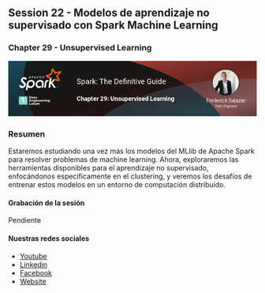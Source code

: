 ## Session 22 - Modelos de aprendizaje no supervisado con Spark Machine Learning
### Chapter 29 - Unsupervised Learning

![Banner Session 22](../../assets/banner_session_22.png)

### Resumen
Estaremos estudiando una vez más los modelos del MLlib de Apache Spark para resolver problemas de machine learning. Ahora, exploraremos las herramientas disponibles para el aprendizaje no supervisado, enfocándonos especificamente en el clustering, y veremos los desafíos de entrenar estos modelos en un entorno de computación distribuído.

#### Grabación de la sesión
Pendiente

#### Nuestras redes sociales
* [Youtube](https://www.youtube.com/channel/UCqFCoUEvxR23ymmih0GD7mQ?sub_confirmation=1 'Subscríbate al canal')
* [Linkedin](https://www.linkedin.com/company/data-engineering-latam/ 'Síganos en Linkedin')
* [Facebook](https://www.facebook.com/dataengineeringlatam/ 'Síganos en Facebook')
* [Website](https://beacons.ai/dataengineeringlatam 'Nuestro website')
